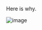 Here is why.


![image](https://github.com/WHS-Robotics-Engineering-2023-24/re-3-3-0-building-circuits-SkinnyJosiah/assets/94023705/d1eb4f46-fd6c-482f-8091-e15370e9a1de)
